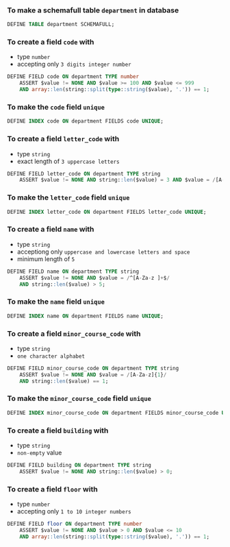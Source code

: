 ### To make a schemafull table `department` in database
```sql
DEFINE TABLE department SCHEMAFULL;
```

### To create a field `code` with
- type `number`
- accepting only `3 digits integer number`
```sql
DEFINE FIELD code ON department TYPE number 
    ASSERT $value != NONE AND $value >= 100 AND $value <= 999 
    AND array::len(string::split(type::string($value), '.')) == 1;
```
### To make the `code` field `unique`
```sql
DEFINE INDEX code ON department FIELDS code UNIQUE;
```

### To create a field `letter_code` with
- type `string`
- exact length of `3 uppercase letters`
```sql
DEFINE FIELD letter_code ON department TYPE string 
    ASSERT $value != NONE AND string::len($value) = 3 AND $value = /[A-Z]{3}/;
```

### To make the `letter_code` field `unique`
```sql
DEFINE INDEX letter_code ON department FIELDS letter_code UNIQUE;
```

### To create a field `name` with
- type `string`
- acceptiong only `uppercase and lowercase letters and space`
- minimum length of `5`

```sql
DEFINE FIELD name ON department TYPE string 
    ASSERT $value != NONE AND $value = /^[A-Za-z ]+$/
    AND string::len($value) > 5;
```

### To make the `name` field `unique`
```sql
DEFINE INDEX name ON department FIELDS name UNIQUE;
```

### To create a field `minor_course_code` with
- type `string`
- `one character alphabet`

```sql
DEFINE FIELD minor_course_code ON department TYPE string 
    ASSERT $value != NONE AND $value = /[A-Za-z]{1}/
    AND string::len($value) == 1;
```

### To make the `minor_course_code` field `unique`
```sql
DEFINE INDEX minor_course_code ON department FIELDS minor_course_code UNIQUE;
```

### To create a field `building` with
- type `string`
- `non-empty` value
  
```sql
DEFINE FIELD building ON department TYPE string 
    ASSERT $value != NONE AND string::len($value) > 0;
```
### To create a field `floor` with
- type `number`
- accepting only `1 to 10 integer numbers` 

```sql
DEFINE FIELD floor ON department TYPE number 
    ASSERT $value != NONE AND $value > 0 AND $value <= 10
    AND array::len(string::split(type::string($value), '.')) == 1;
```